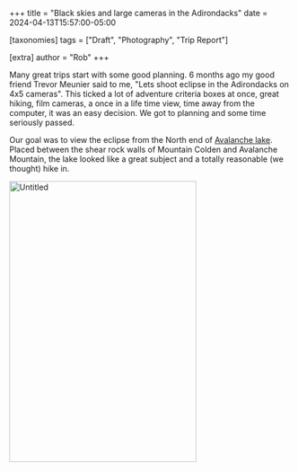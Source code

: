+++
title = "Black skies and large cameras in the Adirondacks"
date = 2024-04-13T15:57:00-05:00

[taxonomies]
tags = ["Draft", "Photography", "Trip Report"]

[extra]
author = "Rob"
+++

Many great trips start with some good planning. 6 months ago my good friend
Trevor Meunier said to me, "Lets shoot eclipse in the Adirondacks on 4x5
cameras". This ticked a lot of adventure criteria boxes at once, great hiking,
film cameras, a once in a life time view, time away from the computer, it was an
easy decision. We got to planning and some time seriously passed.

Our goal was to view the eclipse from the North end of 
[Avalanche lake](https://www.lakeplacid.com/do/hiking/avalanche-lake).
Placed between the shear rock walls of Mountain Colden and Avalanche Mountain, the lake looked like a great subject and a totally reasonable (we thought) hike in.

<a data-flickr-embed="true" href="https://www.flickr.com/photos/bobbotron/53645198922/in/dateposted/" title="Untitled"><img src="https://live.staticflickr.com/65535/53645198922_8938337da0.jpg" width="333" height="500" alt="Untitled"/></a><script async src="//embedr.flickr.com/assets/client-code.js" charset="utf-8"></script>